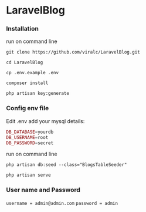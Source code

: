 # LaravelBlog

### Installation

run on command line

```git clone https://github.com/viralc/LaravelBlog.git```

```cd LaravelBlog```

```cp .env.example .env```

```composer install```

```php artisan key:generate```

### Config env file
Edit .env add your mysql details:
```php
DB_DATABASE=yourdb
DB_USERNAME=root
DB_PASSWORD=secret
```


run on command line

```php artisan db:seed --class="BlogsTableSeeder"```

```php artisan serve```


### User name and Password
```username = admin@admin.com```
```password = admin```

